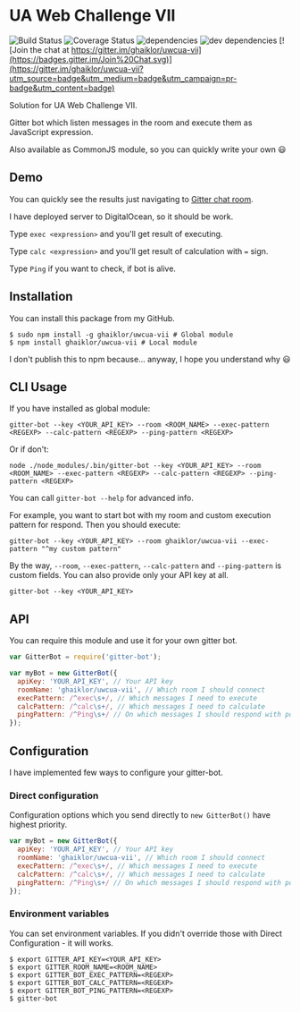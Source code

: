 # UA Web Challenge VII

![Build Status](https://img.shields.io/travis/ghaiklor/uwcua-vii/master.svg) ![Coverage Status](https://img.shields.io/coveralls/ghaiklor/uwcua-vii/master.svg) ![dependencies](https://img.shields.io/david/ghaiklor/uwcua-vii.svg) ![dev dependencies](https://img.shields.io/david/dev/ghaiklor/uwcua-vii.svg) [![Join the chat at https://gitter.im/ghaiklor/uwcua-vii](https://badges.gitter.im/Join%20Chat.svg)](https://gitter.im/ghaiklor/uwcua-vii?utm_source=badge&utm_medium=badge&utm_campaign=pr-badge&utm_content=badge)

Solution for UA Web Challenge VIІ.

Gitter bot which listen messages in the room and execute them as JavaScript expression.

Also available as CommonJS module, so you can quickly write your own :smiley:

## Demo

You can quickly see the results just navigating to [Gitter chat room](https://gitter.im/ghaiklor/uwcua-vii).

I have deployed server to DigitalOcean, so it should be work.

Type `exec <expression>` and you'll get result of executing.

Type `calc <expression>` and you'll get result of calculation with `=` sign.

Type `Ping` if you want to check, if bot is alive.

## Installation

You can install this package from my GitHub.

```shell
$ sudo npm install -g ghaiklor/uwcua-vii # Global module
$ npm install ghaiklor/uwcua-vii # Local module
```

I don't publish this to npm because... anyway, I hope you understand why :smiley:

## CLI Usage

If you have installed as global module:

```shell
gitter-bot --key <YOUR_API_KEY> --room <ROOM_NAME> --exec-pattern <REGEXP> --calc-pattern <REGEXP> --ping-pattern <REGEXP>
```

Or if don't:

```shell
node ./node_modules/.bin/gitter-bot --key <YOUR_API_KEY> --room <ROOM_NAME> --exec-pattern <REGEXP> --calc-pattern <REGEXP> --ping-pattern <REGEXP>
```

You can call `gitter-bot --help` for advanced info.

For example, you want to start bot with my room and custom execution pattern for respond.
Then you should execute:

```shell
gitter-bot --key <YOUR_API_KEY> --room ghaiklor/uwcua-vii --exec-pattern "^my custom pattern"
```

By the way, `--room`, `--exec-pattern`, `--calc-pattern` and `--ping-pattern` is custom fields.
You can also provide only your API key at all.

```shell
gitter-bot --key <YOUR_API_KEY>
```

## API

You can require this module and use it for your own gitter bot.

```javascript
var GitterBot = require('gitter-bot');

var myBot = new GitterBot({
  apiKey: 'YOUR_API_KEY', // Your API key
  roomName: 'ghaiklor/uwcua-vii', // Which room I should connect
  execPattern: /^exec\s+/, // Which messages I need to execute
  calcPattern: /^calc\s+/, // Which messages I need to calculate
  pingPattern: /^Ping\s+/ // On which messages I should respond with pong
});
```

## Configuration

I have implemented few ways to configure your gitter-bot.

### Direct configuration

Configuration options which you send directly to `new GitterBot()` have highest priority.

```javascript
var myBot = new GitterBot({
  apiKey: 'YOUR_API_KEY', // Your API key
  roomName: 'ghaiklor/uwcua-vii', // Which room I should connect
  execPattern: /^exec\s+/, // Which messages I need to execute
  calcPattern: /^calc\s+/, // Which messages I need to calculate
  pingPattern: /^Ping\s+/ // On which messages I should respond with pong
});
```

### Environment variables

You can set environment variables.
If you didn't override those with Direct Configuration - it will works.

```shell
$ export GITTER_API_KEY=<YOUR_API_KEY>
$ export GITTER_ROOM_NAME=<ROOM_NAME>
$ export GITTER_BOT_EXEC_PATTERN=<REGEXP>
$ export GITTER_BOT_CALC_PATTERN=<REGEXP>
$ export GITTER_BOT_PING_PATTERN=<REGEXP>
$ gitter-bot
```

